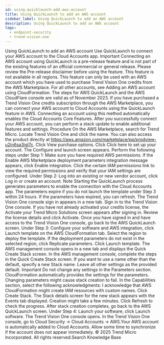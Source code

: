 ```yaml
---
id: using-quicklaunch-add-aws-account
title: Using QuickLaunch to add an AWS account
sidebar_label: Using QuickLaunch to add an AWS account
description: Using QuickLaunch to add an AWS account
tags:
  - endpoint-security
  - trend-vision-one
---
```


 Using QuickLaunch to add an AWS account Use QuickLaunch to connect your AWS account to the Cloud Accounts app. Important Connecting an AWS account using QuickLaunch is a pre-release feature and is not part of the existing features of an official commercial or general release. Please review the Pre-release disclaimer before using the feature. This feature is not available in all regions. This feature can only be used with an AWS account which you have used to purchase Trend Vision One credits from the AWS Marketplace. For all other accounts, see Adding an AWS account using CloudFormation. The steps for AWS QuickLaunch and the AWS CloudFlare console are valid as of November 2023. If you have purchased a Trend Vision One credits subscription through the AWS Marketplace, you can connect your AWS account to Cloud Accounts using the QuickLaunch feature in AWS. Connecting an account using this method automatically enables the Cloud Accounts Core Features. After you successfully connect your AWS account, you can perform a stack update to enable additional features and settings. Procedure On the AWS Marketplace, search for Trend Micro. Locate Trend Vision One and click the name. You can also access the product directly at https://aws.amazon.com/marketplace/pp/prodview-u2in6sa3igl7c. Click View purchase options. Click Click here to set up your account. The Configure and launch screen appears. Perform the following steps under Step 1: Make sure you have required AWS permissions. If the Enable AWS Marketplace deployment parameters integration message appears, click Enable integration. Click the certain IAM permissions link to view the required permissions and verify that your IAM settings are configured. Under Step 2: Log into an existing or new vendor account, click Log in or create an account. Note Starting the QuickLaunch process generates parameters to enable the connection with the Cloud Accounts app. The parameters expire if you do not launch the template under Step 3 within 24 hours. If the parameters have expired, you can refresh. The Trend Vision One console sign in appears in a new tab. Sign in to the Trend Vision One console. If you have not already activated your credits license, the Activate your Trend Micro Solutions screen appears after signing in. Review the license details and click Activate. Once you have signed in and have access to the Trend Vision One console, go back to the AWS QuickLaunch screen. Under Step 3: Configure your software and AWS integration, click Launch template on the AWS CloudFormation tab. Select the region to deploy the template. If the deployment parameters do not exist in the selected region, click Replicate parameters. Click Launch template. The AWS management console opens in a new tab and displays the Quick Create Stack screen. In the AWS management console, complete the steps in the Quick Create Stack screen. If you want to use a name other than the default, specify a new Stack name. Leave all other settings as the provided default. Important Do not change any settings in the Parameters section. CloudFormation automatically provides the settings for the parameters. Changing parameters might cause stack creation to fail. In the Capabilities section, select the following acknowledgments: I acknowledge that AWS CloudFormation might create IAM resources with custom names. Click Create Stack. The Stack details screen for the new stack appears with the Events tab displayed. Creation might take a few minutes. Click Refresh to check the progress. After stack creation completes, go back to the AWS QuickLaunch screen. Under Step 4: Launch your software, click Launch software. The Trend Vision One console opens. In the Trend Vision One console, go to Cloud Security → Cloud Accounts → AWS.Your AWS account is automatically added to Cloud Accounts. Allow some time to synchronize if the account does not appear immediately. © 2025 Trend Micro Incorporated. All rights reserved.Search Knowledge Base